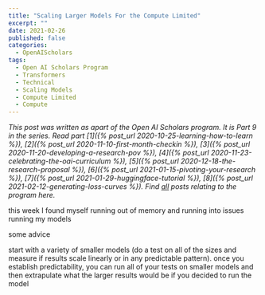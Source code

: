```yaml
---
title: "Scaling Larger Models For the Compute Limited"
excerpt: ""
date: 2021-02-26
published: false
categories:
  - OpenAIScholars
tags:
  - Open AI Scholars Program
  - Transformers
  - Technical
  - Scaling Models
  - Compute Limited
  - Compute
---
```

*This post was written as apart of the Open AI Scholars program. It is Part 9 in the series. Read part [1]({% post_url 2020-10-25-learning-how-to-learn %}), [2]({% post_url 2020-11-10-first-month-checkin %}), [3]({% post_url 2020-11-20-developing-a-research-pov %}), [4]({% post_url 2020-11-23-celebrating-the-oai-curriculum %}), [5]({% post_url 2020-12-18-the-research-proposal %}), [6]({% post_url 2021-01-15-pivoting-your-research %}), [7]({% post_url 2021-01-29-huggingface-tutorial %}), [8]({% post_url 2021-02-12-generating-loss-curves %}). Find [all](/tags/#open-ai-scholars-program) posts relating to the program here.*

this week I found myself running out of memory and running into issues running my models

some advice

start with a variety of smaller models (do a test on all of the sizes and measure if results scale linearly or in any predictable pattern). once you establish predictability, you can run all of your tests on smaller models and then extrapulate what the larger results would be if you decided to run the model


